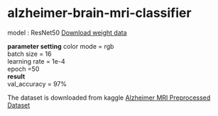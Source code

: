 # alzheimer-brain-mri-classifier
model : ResNet50
[Download weight data](https://drive.google.com/file/d/12kgtrjPKAUGo-TXf43aTRHna4eU1rJwf/view?usp=sharing)  

**parameter setting**
  color mode = rgb  
  batch size = 16  
  learning rate = 1e-4  
  epoch =50  
**result**  
  val_accuracy = 97%  
  
The dataset is downloaded from kaggle [Alzheimer MRI Preprocessed Dataset](https://www.kaggle.com/datasets/sachinkumar413/alzheimer-mri-dataset)
